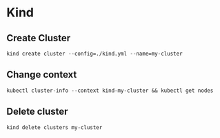 # Kind

## Create Cluster
`kind create cluster --config=./kind.yml --name=my-cluster`

## Change context
`kubectl cluster-info --context kind-my-cluster && kubectl get nodes`

## Delete cluster
`kind delete clusters my-cluster`
